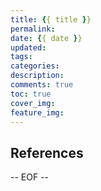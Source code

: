 ```yaml
---
title: {{ title }}
permalink:
date: {{ date }}
updated:
tags:
categories:
description:
comments: true
toc: true
cover_img:
feature_img:
---
```


<!-- more -->

## References

-- EOF --
